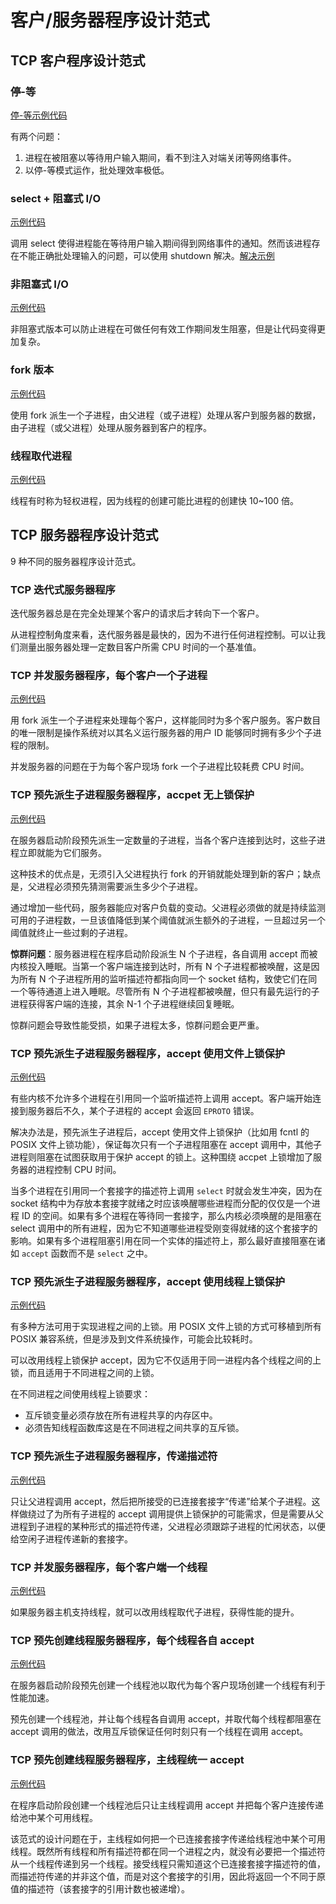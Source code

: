 # 客户/服务器程序设计范式

## TCP 客户程序设计范式

### 停-等

[停-等示例代码](https://github.com/Rjerk/snippets/blob/master/unp/str_cli.cpp)

有两个问题：
1. 进程在被阻塞以等待用户输入期间，看不到注入对端关闭等网络事件。
2. 以停-等模式运作，批处理效率极低。

### select + 阻塞式 I/O

[示例代码](https://github.com/Rjerk/snippets/blob/master/unp/iomultiplexing/str_cli_select01.cpp)

调用 select 使得进程能在等待用户输入期间得到网络事件的通知。然而该进程存在不能正确批处理输入的问题，可以使用 shutdown 解决。[解决示例](https://github.com/Rjerk/snippets/blob/master/unp/iomultiplexing/str_cli_select02.cpp)

### 非阻塞式 I/O 

[示例代码](https://github.com/Rjerk/snippets/blob/master/unp/nonblock/str_cli_nonblock.cpp)

非阻塞式版本可以防止进程在可做任何有效工作期间发生阻塞，但是让代码变得更加复杂。

### fork 版本

[示例代码](https://github.com/Rjerk/snippets/blob/master/unp/nonblock/str_cli_fork.cpp)

使用 fork 派生一个子进程，由父进程（或子进程）处理从客户到服务器的数据，由子进程（或父进程）处理从服务器到客户的程序。

### 线程取代进程

[示例代码](https://github.com/Rjerk/snippets/blob/master/unp/thread/strcli_thread.cpp)

线程有时称为轻权进程，因为线程的创建可能比进程的创建快 10~100 倍。

## TCP 服务器程序设计范式

9 种不同的服务器程序设计范式。

### TCP 迭代式服务器程序

迭代服务器总是在完全处理某个客户的请求后才转向下一个客户。

从进程控制角度来看，迭代服务器是最快的，因为不进行任何进程控制。可以让我们测量出服务器处理一定数目客户所需 CPU 时间的一个基准值。

### TCP 并发服务器程序，每个客户一个子进程

[示例代码](https://github.com/Rjerk/snippets/blob/master/unp/cs/one_client_one_process/)

用 fork 派生一个子进程来处理每个客户，这样能同时为多个客户服务。客户数目的唯一限制是操作系统对以其名义运行服务器的用户 ID 能够同时拥有多少个子进程的限制。

并发服务器的问题在于为每个客户现场 fork 一个子进程比较耗费 CPU 时间。

### TCP 预先派生子进程服务器程序，accpet 无上锁保护

[示例代码](https://github.com/Rjerk/snippets/tree/master/unp/cs/prefork_unlock_accept)

在服务器启动阶段预先派生一定数量的子进程，当各个客户连接到达时，这些子进程立即就能为它们服务。

这种技术的优点是，无须引入父进程执行 fork 的开销就能处理到新的客户；缺点是，父进程必须预先猜测需要派生多少个子进程。

通过增加一些代码，服务器能应对客户负载的变动。父进程必须做的就是持续监测可用的子进程数，一旦该值降低到某个阈值就派生额外的子进程，一旦超过另一个阈值就终止一些过剩的子进程。

**惊群问题**：服务器进程在程序启动阶段派生 N 个子进程，各自调用 accept 而被内核投入睡眠。当第一个客户端连接到达时，所有 N 个子进程都被唤醒，这是因为所有 N 个子进程所用的监听描述符都指向同一个 socket 结构，致使它们在同一个等待通道上进入睡眠。尽管所有 N 个子进程都被唤醒，但只有最先运行的子进程获得客户端的连接，其余 N-1 个子进程继续回复睡眠。

惊群问题会导致性能受损，如果子进程太多，惊群问题会更严重。

### TCP 预先派生子进程服务器程序，accept 使用文件上锁保护

[示例代码](https://github.com/Rjerk/snippets/blob/master/unp/cs/prefork_filelock_accept/)

有些内核不允许多个进程在引用同一个监听描述符上调用 accept。客户端开始连接到服务器后不久，某个子进程的 accept 会返回 `EPROTO` 错误。

解决办法是，预先派生子进程后，accept 使用文件上锁保护（比如用 fcntl 的 POSIX 文件上锁功能），保证每次只有一个子进程阻塞在 accept 调用中，其他子进程则阻塞在试图获取用于保护 accept 的锁上。这种围绕 accpet 上锁增加了服务器的进程控制 CPU 时间。

当多个进程在引用同一个套接字的描述符上调用 `select` 时就会发生冲突，因为在 socket 结构中为存放本套接字就绪之时应该唤醒哪些进程而分配的仅仅是一个进程 ID 的空间。如果有多个进程在等待同一套接字，那么内核必须唤醒的是阻塞在 select 调用中的所有进程，因为它不知道哪些进程受刚变得就绪的这个套接字的影响。如果有多个进程阻塞引用在同一个实体的描述符上，那么最好直接阻塞在诸如 `accept` 函数而不是 `select` 之中。

### TCP 预先派生子进程服务器程序，accept 使用线程上锁保护

[示例代码](https://github.com/Rjerk/snippets/blob/master/unp/cs/prefork_threadlock_accept/)

有多种方法可用于实现进程之间的上锁。用 POSIX 文件上锁的方式可移植到所有 POSIX 兼容系统，但是涉及到文件系统操作，可能会比较耗时。

可以改用线程上锁保护 accept，因为它不仅适用于同一进程内各个线程之间的上锁，而且适用于不同进程之间的上锁。

在不同进程之间使用线程上锁要求：
- 互斥锁变量必须存放在所有进程共享的内存区中。
- 必须告知线程函数库这是在不同进程之间共享的互斥锁。

### TCP 预先派生子进程服务器程序，传递描述符

[示例代码](https://github.com/Rjerk/snippets/tree/master/unp/cs/prefork_transferfd_accept)

只让父进程调用 accept，然后把所接受的已连接套接字“传递”给某个子进程。这样做绕过了为所有子进程的 accept 调用提供上锁保护的可能需求，但是需要从父进程到子进程的某种形式的描述符传递，父进程必须跟踪子进程的忙闲状态，以便给空闲子进程传递新的套接字。

### TCP 并发服务器程序，每个客户端一个线程

[示例代码](https://github.com/Rjerk/snippets/blob/master/unp/cs/one_client_one_thread/)

如果服务器主机支持线程，就可以改用线程取代子进程，获得性能的提升。

### TCP 预先创建线程服务器程序，每个线程各自 accept

[示例代码](https://github.com/Rjerk/snippets/tree/master/unp/cs/threadpool_main_thread_accept)

在服务器启动阶段预先创建一个线程池以取代为每个客户现场创建一个线程有利于性能加速。

预先创建一个线程池，并让每个线程各自调用 accept，并取代每个线程都阻塞在 accept 调用的做法，改用互斥锁保证任何时刻只有一个线程在调用 accept。

### TCP 预先创建线程服务器程序，主线程统一 accept

[示例代码](https://github.com/Rjerk/snippets/blob/master/unp/cs/threadpool_one_thread_one_accept/)

在程序启动阶段创建一个线程池后只让主线程调用 accept 并把每个客户连接传递给池中某个可用线程。

该范式的设计问题在于，主线程如何把一个已连接套接字传递给线程池中某个可用线程。既然所有线程和所有描述符都在同一个进程之内，就没有必要把一个描述符从一个线程传递到另一个线程。接受线程只需知道这个已连接套接字描述符的值，而描述符传递的并非这个值，而是对这个套接字的引用，因此将返回一个不同于原值的描述符（该套接字的引用计数也被递增）。